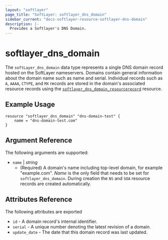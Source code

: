 ```yaml
---
layout: "softlayer"
page_title: "SoftLayer: softlayer_dns_domain"
sidebar_current: "docs-softlayer-resource-softlayer-dns-domain"
description: |-
  Provides a Softlayer's DNS Domain.
---
```


# softlayer_dns_domain

The `softLayer_dns_domain` data type represents a single DNS domain record hosted on the SoftLayer nameservers. Domains contain general information about the domain name such as name and serial. Individual records such as `A`, `AAAA`, `CTYPE`, and `MX` records are stored in the domain's associated resource records using the  [`softlayer_dns_domain_resourcerecord`](/docs/providers/softlayer/r/dns_records.html) resource.

## Example Usage

```
resource "softlayer_dns_domain" "dns-domain-test" {
	name = "dns-domain-test.com"
}
```


## Argument Reference
The following arguments are supported:

* `name` | *string*
     * (Required) A domain's name including top-level domain, for example "example.com". _Name_ is the only field that needs to be set for `softlayer_dns_domain`. During creation the `NS` and `SOA` resource records are created automatically.

## Attributes Reference
The following attributes are exported

* `id` - A domain record's internal identifier.
* `serial` - A unique number denoting the latest revision of a domain.
* `update_date` - The date that this domain record was last updated.